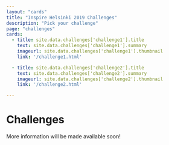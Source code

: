 ```yaml
---
layout: "cards"
title: "Inspire Helsinki 2019 Challenges"
description: "Pick your challenge"
page: "challenges"
cards:
  - title: site.data.challenges['challenge1'].title
    text: site.data.challenges['challenge1'].summary
    imageurl: site.data.challenges['challenge1'].thumbnail
    link: '/challenge1.html'

  - title: site.data.challenges['challenge2'].title
    text: site.data.challenges['challenge2'].summary
    imageurl: site.data.challenges['challenge2'].thumbnail
    link: '/challenge2.html'

---
```

# Challenges
More information will be made available soon!
